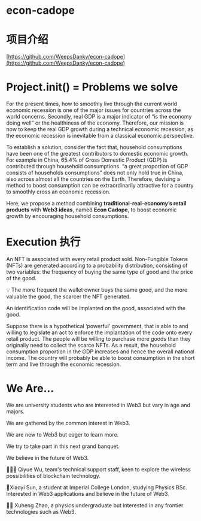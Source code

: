 # econ-cadope
# 项目介绍

[https://github.com/WeepsDanky/econ-cadope](https://github.com/WeepsDanky/econ-cadope)

# Project.init() = Problems we solve

For the present times, how to smoothly live through the current world economic recession is one of the major issues for countries across the world concerns. Secondly, real GDP is a major indicator of “is the economy doing well” or the healthiness of the economy. Therefore, our mission is now to keep the real GDP growth during a technical economic recession, as the economic recession is inevitable from a classical economic perspective. 

To establish a solution, consider the fact that, household consumptions have been one of the greatest contributors to domestic economic growth. For example in China, 65.4% of Gross Domestic Product (GDP) is contributed through household consumptions. “a great proportion of GDP consists of households consumptions” does not only hold true in China, also across almost all the countries on the Earth. Therefore, devising a method to boost consumption can be extraordinarily attractive for a country to smoothly cross an economic recession. 

Here, we propose a method combining **traditional-real-economy’s retail products** with **Web3 ideas**, named **Econ Cadope**, to boost economic growth by encouraging household consumptions. 

# Execution 执行

An NFT is associated with every retail product sold. Non-Fungible Tokens (NFTs) are generated according to a probability distribution, consisting of two variables: the frequency of buying the same type of good and the price of the good. 

<aside>
💡 The more frequent the wallet owner buys the same good, and the more valuable the good, the scarcer the NFT generated.

</aside>

An identification code will be implanted on the good, associated with the good. 

Suppose there is a hypothetical ‘powerful’ government, that is able to and willing to legislate an act to enforce the implantation of the code onto every retail product. The people will be willing to purchase more goods than they originally need to collect the scarce NFTs. As a result, the household consumption proportion in the GDP increases and hence the overall national income. The country will probably be able to boost consumption in the short term and live through the economic recession. 

# We Are…

We are university students who are interested in Web3 but vary in age and majors.  

We are gathered by the common interest in Web3. 

We are new to Web3 but eager to learn more. 

We try to take part in this next grand banquet. 

We believe in the future of Web3. 


🧑🏻‍💻 Qiyue Wu, team's technical support staff, keen to explore the wireless possibilities of blockchain technology.

🧑Xiaoyi Sun, a student at Imperial College London, studying Physics BSc. Interested in Web3 applications and believe in the future of Web3.

👧🏻 Xuheng Zhao, a physics undergraduate but interested in any frontier technologies such as Web3.

